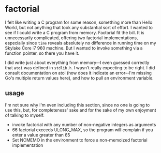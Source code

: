 # factorial

I felt like writing a C program for some reason, something more than Hello
World, but not anything that took any substantial sort of effort. I wanted to
see if I could write a C program from memory. Factorial fit the bill. It is
unnecessarily complicated, offering two factorial implementations, especially
since `time` reveals absolutely no difference in running time on my Skylake
Core i7 960 machine. But I wanted to invoke something via a function pointer,
so there you have it.

I did write just about everything from memory--I even guessed correctly that
`atoi` was defined in `stdlib.h`. I wasn't really expecting to be right. I did
consult documentation on atoi (how does it indicate an error--I'm missing Go's
multiple return values here), and how to pull an environment variable.

## usage

I'm not sure why I'm even including this section, since no one is going to use
this, but, for completeness' sake and for the sake of my own enjoyment of talking
to myself:

* invoke factorial with any number of non-negative integers as arguments
* 66 factorial exceeds ULONG_MAX, so the program will complain if you enter a
  value greater than 65
* Set NOMEMO in the environment to force a non-memoized factorial implementation
